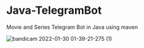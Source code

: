 # Java-TelegramBot
Movie and Series Telegram Bot in Java using maven



![bandicam 2022-01-30 01-39-21-275 (1)](https://user-images.githubusercontent.com/89391453/151679339-499ed187-6eec-4153-ab46-80f862ccfcc8.gif)
